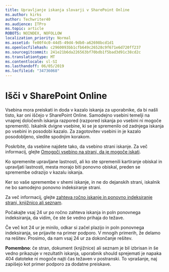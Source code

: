 ```yaml
---
title: Upravljanje iskanja slovarji v SharePoint Online
ms.author: kirks
author: Techwriter40
ms.audience: ITPro
ms.topic: article
ROBOTS: NOINDEX, NOFOLLOW
localization_priority: Normal
ms.assetid: fe00f4c0-44d5-49d4-9db0-a62698bcd1d1
ms.openlocfilehash: c2960093bb1cfb649c26528c9f671e6d720ff237
ms.sourcegitcommit: 241e21b6da226563bf70bdb1f5bad3d91c38cd2c
ms.translationtype: MT
ms.contentlocale: sl-SI
ms.lasthandoff: 06/05/2019
ms.locfileid: "34736068"
---
```

# <a name="search-in-sharepoint-online"></a>Išči v SharePoint Online

Vsebina mora preiskati in doda v kazalo iskanja za uporabnike, da bi našli tisto, kar oni iščejo v SharePoint Online. Samodejno vsebini temelji na vnaprej določenih iskanja razpored (razpored iskanja po vsebini ni mogoče spremeniti). Iskalnik dvigne vsebine, ki se je spremenilo od zadnjega iskanja po vsebini in posodobi kazalo. Za zagotovitev vsebini in je kazalo posodobljeno, sledite spodnjim korakom.

Poskrbite, da vsebine najdete tako, da vsebino strani iskanje. Za več informacij, glejte [Omogoči vsebino na strani, da je mogoče iskati](https://docs.microsoft.com/en-us/sharepoint/make-site-content-searchable).

Ko spremenite upravljane lastnosti, ali ko ste spremenili kartiranje obiskal in upravljati lastnosti, mesta morajo biti ponovno obiskal, preden se spremembe odrazijo v kazalu iskanja. 

Ker so vaše spremembe v shemi iskanje, in ne do dejanskih strani, iskalnik ne bo samodejno ponovno indeksiranje strani. 

Za več informacij, glejte [zahteva ročno iskanje in ponovno indeksiranje strani, knjižnico ali seznam](https://docs.microsoft.com/en-us/sharepoint/crawl-site-conten).

 Počakajte vsaj 24 ur po ročno zahteva iskanja in poln ponovnega indeksiranja, da vidim, če ste še vedno prihaja do težave. 

Če več kot 24 ur je minilo, odkar si začel plazijo in poln ponovnega indeksiranja, se prijavite na primer podporo. V mnogih primerih, že delamo na rešitev. Prosimo, da nam vsaj 24 ur za dokončanje rešitev.

**Pomembno**: če stran, dokument (knjižnice) ali seznam je bil izbrisan in še vedno prikazuje v rezultatih iskanja, uporabnik should sprejemati je napaka 404 datoteke ni mogoče najti čas težaven v postranski. To vprašanje, naj zapišejo kot primer podporo za dodatne preiskave. 



